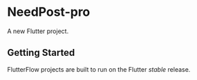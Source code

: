 # NeedPost-pro

A new Flutter project.

## Getting Started

FlutterFlow projects are built to run on the Flutter _stable_ release.
